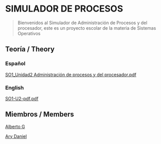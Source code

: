 # SIMULADOR DE PROCESOS
> Bienvenidos al Simulador de Administración de Procesos y del procesador, este es un proyecto escolar de la materia de Sistemas Operativos

## Teoría / Theory
### Español
[SO1_Unidad2 Administración de procesos y del procesador.pdf](https://github.com/user-attachments/files/17770291/SO1_Unidad2.Administracion.de.procesos.y.del.procesador.pdf)
### English
[SO1-U2-pdf.pdf](https://github.com/user-attachments/files/17770300/SO1-U2-pdf.pdf)

## Miembros / Members
[Alberto G](https://github.com/Alberto2425)

[Ary Daniel](https://github.com/AryDaniel)
